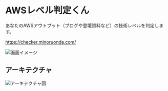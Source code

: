 # AWSレベル判定くん

あなたのAWSアウトプット（ブログや登壇資料など）の技術レベルを判定します。

https://checker.minoruonda.com/

![画面イメージ](https://github.com/user-attachments/assets/056a7b2d-6e74-49bb-9446-d0bb079d794d)


## アーキテクチャ

![アーキテクチャ図](https://github.com/user-attachments/assets/645ec273-560d-406d-9694-84c34a957e9d)

